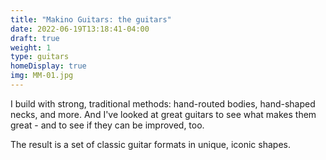 ```yaml
---
title: "Makino Guitars: the guitars"
date: 2022-06-19T13:18:41-04:00
draft: true
weight: 1
type: guitars
homeDisplay: true
img: MM-01.jpg
---
```


I build with strong, traditional methods: hand-routed bodies, hand-shaped necks, and more. And I've looked at great guitars to see what makes them great - and to see if they can be improved, too.

The result is a set of classic guitar formats in unique, iconic shapes. 